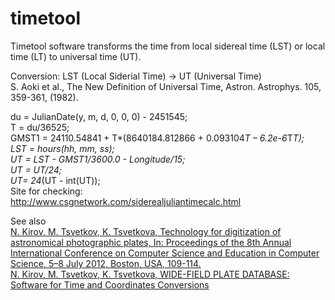 ﻿timetool
========

Timetool software transforms the time from local sidereal time (LST) or local time (LT) to universal time (UT). 

Conversion: LST (Local Siderial Time) -> UT (Universal Time)<br>
S. Aoki et al., The New Definition of Universal Time, Astron. Astrophys. 105, 359-361, (1982).

du = JulianDate(y, m, d, 0, 0, 0) - 2451545;<br>
T = du/36525;<br>
GMST1 = 24110.54841 + T*(8640184.812866 + 0.093104*T – 6.2e-6*T*T);<br>
LST = hours(hh, mm, ss); <br>
UT = LST - GMST1/3600.0 - Longitude/15; <br>
UT = UT/24; <br>
UT= 24*(UT - int(UT)); <br>
Site for checking: <br>
http://www.csgnetwork.com/siderealjuliantimecalc.html <br>

See also <br>
[N. Kirov, M. Tsvetkov, K. Tsvetkova, Technology for digitization of astronomical photographic plates, In: Proceedings of the 8th Annual International Conference on Computer Science and Education in Computer Science, 5–8 July 2012, Boston, USA, 109-114.](http://nikolay.kirov.be/zip/nkirov_boston_updated.pdf)
<br>
[N. Kirov, M. Tsvetkov, K. Tsvetkova, WIDE-FIELD PLATE DATABASE: Software for Time and Coordinates Conversions](http://nikolay.kirov.be/zip/nkk_astro_presentation.pdf)
